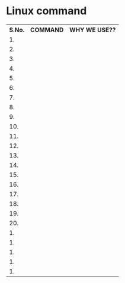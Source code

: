 <h1>Linux command</h1>
<table>
<tr>
<th>S.No.</th>
<th>COMMAND
</th>
<th>WHY WE USE??
</th>
</tr>

<tr>
<td>1.
</td>
<td>
</td>
<td>
</td>
</tr>

<tr>
<td>2.
</td>
<td>
</td>
<td>
</td>
</tr>

<tr>
<td>3.
</td>
<td>
</td>
<td>
</td>
</tr>

<tr>
<td>4.
</td>
<td>
</td>
<td>
</td>
</tr>

<tr>
<td>5.
</td>
<td>
</td>
<td>
</td>
</tr>

<tr>
<td>6.
</td>
<td>
</td>
<td>
</td>
</tr>


<tr>
<td>7.
</td>
<td>
</td>
<td>
</td>
</tr>

<tr>
<td>8.
</td>
<td>
</td>
<td>
</td>
</tr>

<tr>
<td>9.
</td>
<td>
</td>
<td>
</td>
</tr>

<tr>
<td>10.
</td>
<td>
</td>
<td>
</td>
</tr>

<tr>
<td>11.
</td>
<td>
</td>
<td>
</td>
</tr>

<tr>
<td>12.
</td>
<td>
</td>
<td>
</td>
</tr>

<tr>
<td>13.
</td>
<td>
</td>
<td>
</td>
</tr>

<tr>
<td>14.
</td>
<td>
</td>
<td>
</td>
</tr>

<tr>
<td>15.
</td>
<td>
</td>
<td>
</td>
</tr>

<tr>
<td>16.
</td>
<td>
</td>
<td>
</td>
</tr>

<tr>
<td>17.
</td>
<td>
</td>
<td>
</td>
</tr>

<tr>
<td>18.
</td>
<td>
</td>
<td>
</td>
</tr>

<tr>
<td>19.
</td>
<td>
</td>
<td>
</td>
</tr>

<tr>
<td>20.
</td>
<td>
</td>
<td>
</td>
</tr>

<tr>
<td>1.
</td>
<td>
</td>
<td>
</td>
</tr>

<tr>
<td>1.
</td>
<td>
</td>
<td>
</td>
</tr>

<tr>
<td>1.
</td>
<td>
</td>
<td>
</td>
</tr>

<tr>
<td>1.
</td>
<td>
</td>
<td>
</td>
</tr>

<tr>
<td>1.
</td>
<td>
</td>
<td>
</td>
</tr>

</table>
